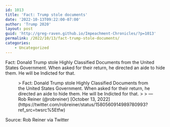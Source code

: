 ```yaml
---
id: 1013
title: 'Fact: Trump stole documents'
date: '2022-10-13T09:22:00-07:00'
author: 'Trump 2020'
layout: post
guid: 'http://greg-raven.github.io/Impeachment-Chronicles/?p=1013'
permalink: /2022/10/13/fact-trump-stole-documents/
categories:
    - Uncategorized
---
```


Fact: Donald Trump stole Highly Classified Documents from the United States Government. When asked for their return, he directed an aide to hide them. He will be Indicted for that.

<figure class="wp-block-embed is-type-rich is-provider-twitter wp-block-embed-twitter"><div class="wp-block-embed__wrapper">> Fact: Donald Trump stole Highly Classified Documents from the United States Government. When asked for their return, he directed an aide to hide them. He will be Indicted for that.
> 
> — Rob Reiner (@robreiner) [October 13, 2022](https://twitter.com/robreiner/status/1580560914989780993?ref_src=twsrc%5Etfw)

<script async="" charset="utf-8" src="https://platform.twitter.com/widgets.js"></script></div></figure>Source: Rob Reiner via Twitter